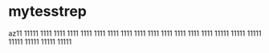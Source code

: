 # mytesstrep
az11
11111
1111
1111
1111
1111
1111
1111
1111
1111
1111
1111
1111
1111
1111
11111
11111
11111
11111
11111
11111
11111
